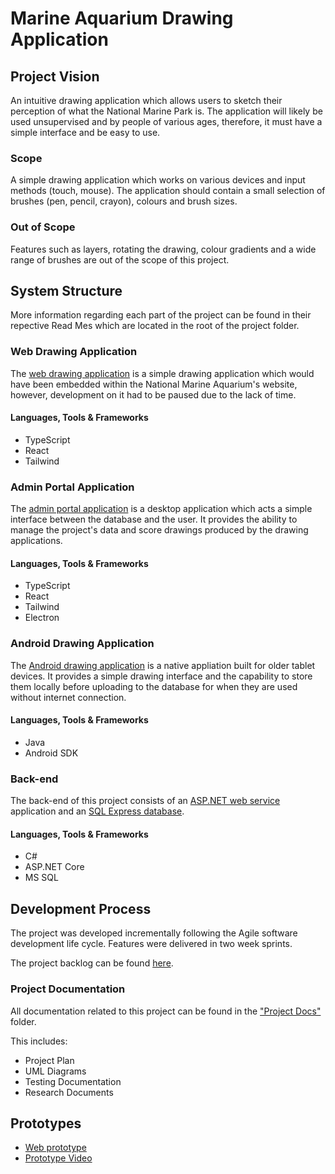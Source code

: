# Marine Aquarium Drawing Application

## Project Vision 

An intuitive drawing application which allows users to sketch their perception of what the National Marine Park is. The application will likely be used unsupervised and by people of various ages, therefore, it must have a simple interface and be easy to use.

### Scope 

A simple drawing application which works on various devices and input methods (touch, mouse). The application should contain a small selection of brushes (pen, pencil, crayon), colours and brush sizes. 

### Out of Scope 

Features such as layers, rotating the drawing, colour gradients and a wide range of brushes are out of the scope of this project.

## System Structure

More information regarding each part of the project can be found in their repective Read Mes which are located in the root of the project folder.

### Web Drawing Application

The [web drawing application](/Source%20Code/Web%Drawing/) is a simple drawing application which would have been embedded within the National Marine Aquarium's website, however, development on it had to be paused due to the lack of time.

#### Languages, Tools & Frameworks

- TypeScript
- React
- Tailwind

### Admin Portal Application

The [admin portal application](/Source%20Code/Admin/) is a desktop application which acts a simple interface between the database and the user. It provides the ability to manage the project's data and score drawings produced by the drawing applications.

#### Languages, Tools & Frameworks

- TypeScript
- React
- Tailwind
- Electron

### Android Drawing Application

The [Android drawing application](/Source%20Code/Android/) is a native appliation built for older tablet devices. It provides a simple drawing interface and the capability to store them locally before uploading to the database for when they are used without internet connection.

#### Languages, Tools & Frameworks

- Java
- Android SDK

### Back-end

The back-end of this project consists of an [ASP.NET web service](/Source%20Code/API/) application and an [SQL Express database](/Source%20Code/SQL/).

#### Languages, Tools & Frameworks

- C#
- ASP.NET Core
- MS SQL

## Development Process

The project was developed incrementally following the Agile software development life cycle. Features were delivered in two week sprints.

The project backlog can be found [here](https://trello.com/b/fvRdA3Hu/group-project-plan).

### Project Documentation

All documentation related to this project can be found in the ["Project Docs"](/Project%20Docs/) folder.

This includes:

- Project Plan
- UML Diagrams
- Testing Documentation
- Research Documents

## Prototypes

- [Web prototype](https://ma-drawing.netlify.app/)
- [Prototype Video](https://youtu.be/kRf5EZ9j0PA)
